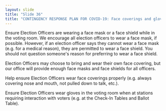 ```yaml
---
layout: slide
title: "Slide 36"
title: "CONTINGENCY RESPONSE PLAN FOR COVID-19: Face coverings and gloves"
---
```


Ensure Election Officers are wearing a face mask or a face shield while in the voting room. We encourage all election officers to wear a face mask, if possible. However, if an election officer says they cannot wear a face mask (e.g. for a medical reason), they are permitted to wear a face shield. You should not question someone's reason for preferring to wear a face shield.

Election Officers may choose to bring and wear their own face covering, but our office will provide enough face masks and face shields for all officers.

Help ensure Election Officers wear face coverings properly (e.g. always covering nose and mouth, not pulled down to talk, etc.).

Ensure Election Officers wear gloves in the voting room when at stations requiring interaction with voters (e.g. at the Check-In Tables and Ballot Table).
